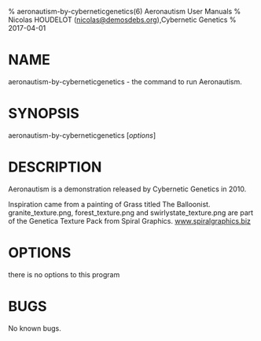 % aeronautism-by-cyberneticgenetics(6) Aeronautism User Manuals
% Nicolas HOUDELOT (nicolas@demosdebs.org),Cybernetic Genetics
% 2017-04-01

# NAME
aeronautism-by-cyberneticgenetics - the command to run Aeronautism.

# SYNOPSIS
aeronautism-by-cyberneticgenetics [*options*]

# DESCRIPTION
Aeronautism is a demonstration released by Cybernetic Genetics in 2010.

Inspiration came from a painting of
Grass titled The Balloonist.
granite_texture.png,
forest_texture.png and
swirlystate_texture.png are part of the
Genetica Texture Pack from Spiral
Graphics.
www.spiralgraphics.biz


# OPTIONS
there is no options to this program

# BUGS
No known bugs.
